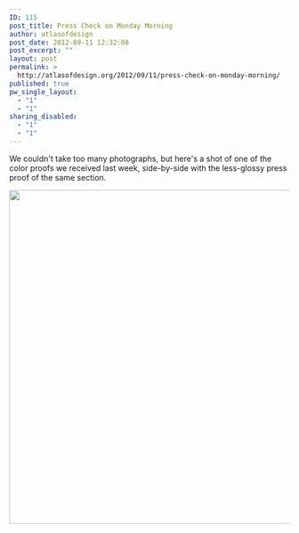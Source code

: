 ```yaml
---
ID: 115
post_title: Press Check on Monday Morning
author: atlasofdesign
post_date: 2012-09-11 12:32:08
post_excerpt: ""
layout: post
permalink: >
  http://atlasofdesign.org/2012/09/11/press-check-on-monday-morning/
published: true
pw_single_layout:
  - "1"
  - "1"
sharing_disabled:
  - "1"
  - "1"
---
```

We couldn't take too many photographs, but here's a shot of one of the color proofs we received last week, side-by-side with the less-glossy press proof of the same section.

<img class="alignnone  wp-image-116" title="IMAG1005" src="http://atlasofdesign.org/wp-content/uploads/2012/09/IMAG1005.jpg" alt="" width="600" />